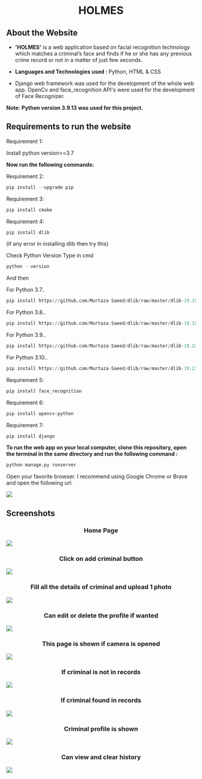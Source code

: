 <h1 align='center'>HOLMES</h1>

## About the Website

- <b>'HOLMES'</b>  is a web application based on facial recognition technology which matches a criminal’s face and finds if he or she has any previous crime record or not in a matter of just few seconds.

- <b>Languages and Technologies used : </b> Python, HTML & CSS
- Django web framework was used for the development of the whole web app. OpenCv and face_recognition API's were used for the development of Face Recognizer. 



**Note: Python version 3.9.13 was used for this project.**



## Requirements to run the website
Requirement 1: 

Install python version>=3.7

**Now run the following commands:**

Requirement 2: 
```python
pip install --upgrade pip
``` 
Requirement 3: 
```python
pip install cmake 
```
Requirement 4: 
```python
pip install dlib
``` 
(if any error in installing dlib then try this) 

Check Python Version Type in cmd
```python
python --version
```
And then

For Python 3.7..
```python
pip install https://github.com/Murtaza-Saeed/dlib/raw/master/dlib-19.19.0-cp37-cp37m-win_amd64.whl
```

For Python 3.8..
```python
pip install https://github.com/Murtaza-Saeed/dlib/raw/master/dlib-19.19.0-cp38-cp38-win_amd64.whl
```
For Python 3.9..
```python
pip install https://github.com/Murtaza-Saeed/dlib/raw/master/dlib-19.22.1-cp39-cp39-win_amd64.whl
```
For Python 3.10..
```python
pip install https://github.com/Murtaza-Saeed/dlib/raw/master/dlib-19.22.99-cp310-cp310-win_amd64.whl
```
Requirement 5: 
```python
pip install face_recognition
```
Requirement 6: 
```python
pip install opencv-python
```
Requirement 7: 
```python
pip install django
```

**To run the web app on your local computer, clone this repository, open the terminal in the same directory and run the following command :**
```python
python manage.py runserver
```
Open your favorite browser. I recommend using Google Chrome or Brave and open the following url:

![](Website_Screenshots/12.png)


## Screenshots
<h3 align='center'>Home Page</h3>

![](Website_Screenshots/1.png)

<h3 align='center'>Click on add criminal button</h3>

![](Website_Screenshots/2.png)

<h3 align='center'>Fill all the details of criminal and upload 1 photo</h3>

![](Website_Screenshots/5.png)

<h3 align='center'>Can edit or delete the profile if wanted</h3>

![](Website_Screenshots/6.png)

<h3 align='center'>This page is shown if camera is opened</h3>

![](Website_Screenshots/7.png)<h3 align='center'>If criminal is not in records</h3>

![](Website_Screenshots/8.png)
<h3 align='center'>If criminal found in records</h3>

![](Website_Screenshots/9.png)
<h3 align='center'>Criminal profile is shown</h3>

![](Website_Screenshots/10.png)
<h3 align='center'>Can view and clear history</h3>

![](Website_Screenshots/11.png)